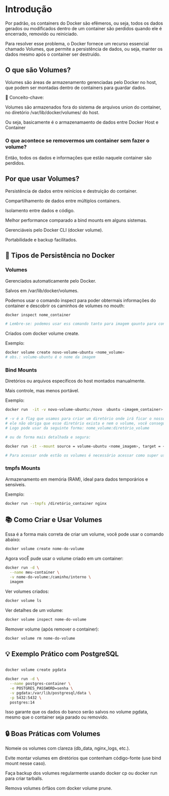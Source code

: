 # Introdução

Por padrão, os containers do Docker são efêmeros, ou seja, todos os dados gerados ou modificados dentro de um container são perdidos quando ele é encerrado, removido ou reiniciado.

Para resolver esse problema, o Docker fornece um recurso essencial chamado Volumes, que permite a persistência de dados, ou seja, manter os dados mesmo após o container ser destruído.

## O que são Volumes?

Volumes são áreas de armazenamento gerenciadas pelo Docker no host, que podem ser montadas dentro de containers para guardar dados.

🧱 Conceito-chave:

Volumes são armazenados fora do sistema de arquivos union do container, no diretório /var/lib/docker/volumes/ do host.

Ou seja, basicamente é o armazenamaento de dados entre Docker Host e Container

### O que acontece se removermos um container sem fazer o volume?
Então, todos os dados e informações que estão naquele container são perdidos.

##  Por que usar Volumes?

Persistência de dados entre reinícios e destruição do container.

Compartilhamento de dados entre múltiplos containers.

Isolamento entre dados e código.

Melhor performance comparado a bind mounts em alguns sistemas.

Gerenciáveis pelo Docker CLI (docker volume).

Portabilidade e backup facilitados.

## 🧩 Tipos de Persistência no Docker

### Volumes

Gerenciados automaticamente pelo Docker.

Salvos em /var/lib/docker/volumes.

Podemos usar o comando inspect para poder obtermais informações do container e descobrir os caminhos de volumes no mouth:

```bash
docker inspect nome_container

# Lembre-se: podemos usar ess comando tanto para imagem qaunto para container
```

Criados com docker volume create.

Exemplo:

```bash
docker volume create novo-volume-ubuntu <nome_volume>
# obs.: volume-ubuntu é o nome da imagem
```

### Bind Mounts
Diretórios ou arquivos específicos do host montados manualmente.

Mais controle, mas menos portável.

Exemplo:

```bash
docker run  -it -v novo-volume-ubuntu:/novo  ubuntu <imagem_container>

# -v é a flag que usamos para criar um diretório onde irá ficar o nosso volume
# ele não obriga que esse diretório exista e nem o volume, você consegue criar esse volume no momento da execução.
# Logo pode usar da seguinte forma: nome_volume:diretório_volume

# ou de forma mais detalhada e segura:

docker run -it --mount source = volume-ubuntu <nome_imagem>, target = <diretório_container>  ubuntu <imagem_container> 

# Para acessar onde estão os volumes é necessário acessar como super usuário
```

### tmpfs Mounts
Armazenamento em memória (RAM), ideal para dados temporários e sensíveis.

Exemplo:

```bash
docker run --tmpfs /diretório_container nginx
```

## 📚 Como Criar e Usar Volumes

Essa é a forma mais correta de criar um volume, você pode usar o comando abaixo:

```bash
docker volume create nome-do-volume
```
Agora vocÊ pude usar o volume criado em um container:

```bash
docker run -d \
  --name meu-container \
  -v nome-do-volume:/caminho/interno \
  imagem
```

Ver volumes criados:

```bash
docker volume ls
```

Ver detalhes de um volume:

```bash
docker volume inspect nome-do-volume
```

Remover volume (após remover o container):

```bash
docker volume rm nome-do-volume
```

## 💡 Exemplo Prático com PostgreSQL

```bash

docker volume create pgdata

docker run -d \
  --name postgres-container \
  -e POSTGRES_PASSWORD=senha \
  -v pgdata:/var/lib/postgresql/data \
  -p 5432:5432 \
  postgres:14
```

Isso garante que os dados do banco serão salvos no volume pgdata, mesmo que o container seja parado ou removido.

## 🔒 Boas Práticas com Volumes

Nomeie os volumes com clareza (db_data, nginx_logs, etc.).

Evite montar volumes em diretórios que contenham código-fonte (use bind mount nesse caso).

Faça backup dos volumes regularmente usando docker cp ou docker run para criar tarballs.

Remova volumes órfãos com docker volume prune.